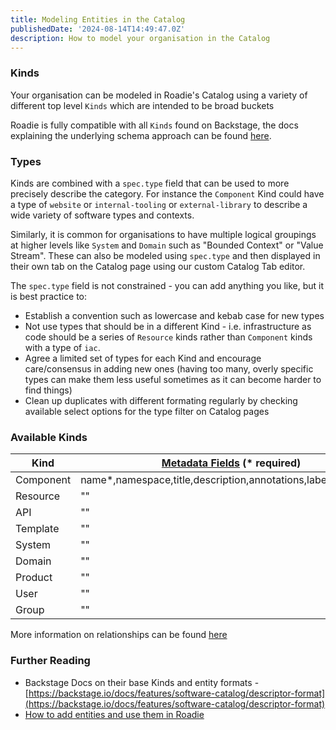 ```yaml
---
title: Modeling Entities in the Catalog
publishedDate: '2024-08-14T14:49:47.0Z'
description: How to model your organisation in the Catalog
---
```


### Kinds
Your organisation can be modeled in Roadie's Catalog using a variety of different top level `Kinds` which are intended to be broad buckets

Roadie is fully compatible with all `Kinds` found on Backstage, the docs explaining the underlying schema approach can be found [here](https://backstage.io/docs/features/software-catalog/system-model/#core-entities).

### Types
Kinds are combined with a `spec.type` field that can be used to more precisely describe the category. For instance the `Component` Kind could have a type of `website` or `internal-tooling` or `external-library` to describe a wide variety of software types and contexts. 

Similarly, it is common for organisations to have multiple logical groupings at higher levels like `System` and `Domain` such as "Bounded Context" or "Value Stream". These can also be modeled using `spec.type` and then displayed in their own tab on the Catalog page using our custom Catalog Tab editor. 

The `spec.type` field is not constrained - you can add anything you like, but it is best practice to:
- Establish a convention such as lowercase and kebab case for new types
- Not use types that should be in a different Kind - i.e. infrastructure as code should be a series of `Resource` kinds rather than `Component` kinds with a type of `iac`.
- Agree a limited set of types for each Kind and encourage care/consensus in adding new ones (having too many, overly specific types can make them less useful sometimes as it can become harder to find things)
- Clean up duplicates with different formating regularly by checking available select options for the type filter on Catalog pages

### Available Kinds

| Kind      | [Metadata Fields](https://backstage.io/docs/features/software-catalog/descriptor-format/#common-to-all-kinds-the-metadata) (* required) | [Spec Fields](https://backstage.io/docs/features/software-catalog/descriptor-format/#contents) (* required) | Available `spec` Relationships                                                               |
|-----------|-----------------------------------------------------------------------------------------------------------------------------------------|-------------------------------------------------------------------------------------------------------------|----------------------------------------------------------------------------------------------|
| Component | name*,namespace,title,description,annotations,labels,tags,links                                                                         | type*,lifecycle*                                                                                            | owner*,system,dependsOn,dependencyOf,providesApis,consumesApis,subcomponentOf,hasPart,partOf |
| Resource  | ""                                                                                                                                      | type*                                                                                                       | owner*,system,dependsOn,dependencyOf,hasPart,partOf                                          |
| API       | ""                                                                                                                                      | type*,lifecycle*,definition*                                                                                | owner*,system,dependsOn,dependencyOf,partOf                                                  |
| Template  | ""                                                                                                                                      | type*,parameters,steps                                                                                      | owner                                                                                        |
| System    | ""                                                                                                                                      | type                                                                                                        | owner,domain,dependsOn,dependencyOf,parentOf,childOf,hasPart,partOf                          |
| Domain    | ""                                                                                                                                      | type                                                                                                        | owner,subdomainOf,dependsOn,dependencyOf,parentOf,childOf,hasPart,partOf                     |
| Product   | ""                                                                                                                                      | type                                                                                                        | owner,system,dependsOn,dependencyOf,parentOf,childOf,hasPart,partOf,managedBy                |
| User      | ""                                                                                                                                      | profile                                                                                                     | memberOf*,managedBy,manages                                                                  |
| Group     | ""                                                                                                                                      | type*,profile                                                                                               | members,managedBy,children*,parent                                                           |

More information on relationships can be found [here](../showing-dependencies)

### Further Reading
- Backstage Docs on their base Kinds and entity formats - [https://backstage.io/docs/features/software-catalog/descriptor-format](https://backstage.io/docs/features/software-catalog/descriptor-format)
- [How to add entities and use them in Roadie](../../getting-started/adding-a-catalog-item)
